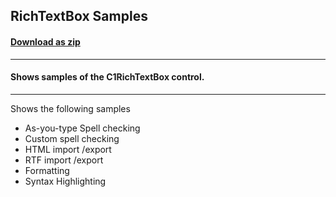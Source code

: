 ## RichTextBox Samples
#### [Download as zip](https://grapecity.github.io/DownGit/#/home?url=https://github.com/GrapeCity/ComponentOne-WPF-Samples/tree/master/NET_462/RichTextBox/CS/RichTextBoxSamples)
____
#### Shows samples of the C1RichTextBox control.
____
Shows the following samples

* As-you-type Spell checking
* Custom spell checking
* HTML import /export
* RTF import /export
* Formatting
* Syntax Highlighting
